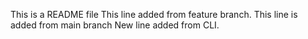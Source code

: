 This is a README file
This line added from feature branch.
This line is added from main branch
New line added from CLI.
